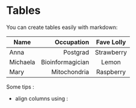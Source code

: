 # Tables 

You can create tables easily with markdown:

| Name | Occupation | Fave Lolly |
|------| -----------:| :----------: |
|Anna  | Postgrad   | Strawberry |
|Michaela| Bioinformagician | Lemon |
| Mary | Mitochondria | Raspberry |

Some tips :
* align columns using :


